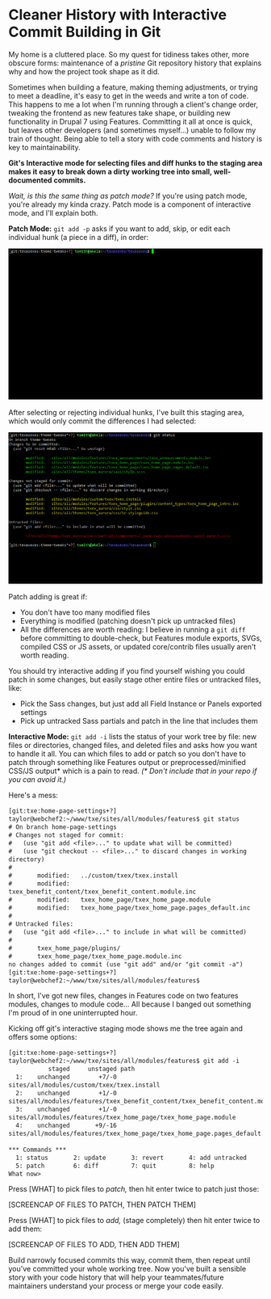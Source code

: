 # Cleaner History with Interactive Commit Building in Git

My home is a cluttered place. So my quest for tidiness takes other, more
obscure forms: maintenance of a _pristine_ Git repository history that explains
why and how the project took shape as it did.

Sometimes when building a feature, making theming adjustments, or trying to meet
a deadline, it's easy to get in the weeds and write a ton of code. This happens
to me a lot when I'm running through a client's change order, tweaking the frontend
as new features take shape, or building new functionality in Drupal 7
using Features. Committing it all at once is quick, but leaves other developers
(and sometimes myself...) unable to follow my train of thought. Being able to
tell a story with code comments and history is key to maintainability.

**Git's Interactive mode for selecting files and diff hunks to the staging area
makes it easy to break down a dirty working tree into small, well-documented
commits.**

_Wait, is this the same thing as patch mode?_ If you're using patch mode, you're
already my kinda crazy. Patch mode is a component of interactive mode, and I'll
explain both.

**Patch Mode:** `git add -p` asks if you want to add, skip, or edit each
individual hunk (a piece in a diff), in order:

![Patch Mode](images/patch-mode.gif)

After selecting or rejecting individual hunks, I've built this staging area,
which would only commit the differences I had selected:

![Staging Area](images/staging-area.gif)

Patch adding is great if:

- You don't have too many modified files
- Everything is modified (patching doesn't pick up untracked files)
- All the differences are worth reading: I believe in running a `git diff`
  before committing to double-check, but Features module exports, SVGs, compiled
  CSS or JS assets, or updated core/contrib files usually aren't worth reading.

You should try interactive adding if you find yourself wishing you could patch
in some changes, but easily stage other entire files or untracked files, like:

- Pick the Sass changes, but just add all Field Instance or Panels exported settings
- Pick up untracked Sass partials and patch in the line that includes them

**Interactive Mode:** `git add -i` lists the status of your work tree by file:
new files or directories, changed files, and deleted files and asks how you want
to handle it all. You can which files to add or patch so you don't have to patch
through something like Features output or preprocessed/minified CSS/JS output\*
which is a pain to read. _(\* Don't include that in your repo if you can avoid it.)_

Here's a mess:

```
[git:txe:home-page-settings+?] taylor@webchef2:~/www/txe/sites/all/modules/features$ git status
# On branch home-page-settings
# Changes not staged for commit:
#   (use "git add <file>..." to update what will be committed)
#   (use "git checkout -- <file>..." to discard changes in working directory)
#
#       modified:   ../custom/txex/txex.install
#       modified:   txex_benefit_content/txex_benefit_content.module.inc
#       modified:   txex_home_page/txex_home_page.module
#       modified:   txex_home_page/txex_home_page.pages_default.inc
#
# Untracked files:
#   (use "git add <file>..." to include in what will be committed)
#
#       txex_home_page/plugins/
#       txex_home_page/txex_home_page.module.inc
no changes added to commit (use "git add" and/or "git commit -a")
[git:txe:home-page-settings+?] taylor@webchef2:~/www/txe/sites/all/modules/features$
```

In short, I've got new files, changes in Features code on two features modules,
changes to module code... All because I banged out something I'm proud of in one
uninterrupted hour.

Kicking off git's interactive staging mode shows me the tree again and offers
some options:

```
[git:txe:home-page-settings+?] taylor@webchef2:~/www/txe/sites/all/modules/features$ git add -i
           staged     unstaged path
  1:    unchanged        +7/-0 sites/all/modules/custom/txex/txex.install
  2:    unchanged        +1/-0 sites/all/modules/features/txex_benefit_content/txex_benefit_content.module.inc
  3:    unchanged        +1/-0 sites/all/modules/features/txex_home_page/txex_home_page.module
  4:    unchanged       +9/-16 sites/all/modules/features/txex_home_page/txex_home_page.pages_default.inc

*** Commands ***
  1: status       2: update       3: revert       4: add untracked
  5: patch        6: diff         7: quit         8: help
What now>
```

Press [WHAT] to pick files to _patch,_ then hit enter twice to patch just those:

[SCREENCAP OF FILES TO PATCH, THEN PATCH THEM]

Press [WHAT] to pick files to _add,_ (stage completely) then hit enter twice to
add them:

[SCREENCAP OF FILES TO ADD, THEN ADD THEM]

Build narrowly focused commits this way, commit them, then repeat until you've
committed your whole working tree. Now you've built a sensible story with your
code history that will help your teammates/future maintainers understand
your process or merge your code easily.
